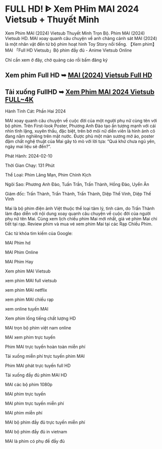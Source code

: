 # FULL HD! ᐈ Xem PHim MAI 2024 Vietsub + Thuyết Minh

Xem Phim MAI (2024) Vietsub Thuyết Minh Trọn Bộ. Phim MAI (2024) Vietsub HD. MAI xoay quanh câu chuyện về anh chàng cảnh sát MAI (2024) là một nhân vật đến từ bộ phim hoạt hình Toy Story nổi tiếng. 【Xem phim】MAI 「Full HD Vietsub」Bộ phim đầy đủ - Anime Vietsub Online

Chỉ cần xem ở đây, chờ quảng cáo rồi bấm đăng ký

## Xem phim Full HD ➥ **[MAI (2024) Vietsub Full HD](https://t.co/uYoLUV6AuU)**

## Tải xuống FullHD ➥ **[Xem Phim MAI 2024 Vietsub FULL~4K](https://t.co/uYoLUV6AuU)**

Hành Tinh Cát: Phần Hai 2024

MAI xoay quanh câu chuyện về cuộc đời của một người phụ nữ cùng tên với bộ phim. Trên First-look Poster, Phương Anh Đào tạo ấn tượng mạnh với cái nhìn tĩnh lặng, xuyên thấu, đặc biệt, trên bờ môi nữ diễn viên là hình ảnh cô đang nằm nghiêng trên mặt nước. Được phủ một màn sương mờ ảo, poster đậm chất nghệ thuật của Mai gây tò mò với lời tựa: “Quá khứ chưa ngủ yên, ngày mai liệu sẽ đến?”.

Phát Hành: 2024-02-10

Thời Gian Chạy: 131 Phút

Thể Loại: Phim Lãng Mạn, Phim Chính Kịch

Ngôi Sao: Phương Anh Đào, Tuấn Trần, Trấn Thành, Hồng Đào, Uyển Ân

Giám đốc: Trấn Thành, Trấn Thành, Trấn Thành, Diệp Thế Vinh, Diệp Thế Vinh

Mai là bộ phim điện ảnh Việt thuộc thể loại tâm lý, tình cảm, do Trấn Thành làm đạo diễn với nội dung xoay quanh câu chuyện về cuộc đời của người phụ nữ tên Mai. Cùng xem lịch chiếu phim Mai mới nhất, giá vé phim Mai chi tiết tại rạp. Review phim và mua vé xem phim Mai tại các Rạp Chiếu Phim. 

Các từ khóa tìm kiếm của Google:

MAI Phim hd

MAI Phim Online

MAI Phim Hay

Xem phim MAI Vietsub

xem phim MAI full vietsub

xem phim MAI netflix

xem phim MAI chiếu rạp

xem online tuyến MAI

Xem phim lồng tiếng chất lượng HD

MAI trọn bộ phim việt nam online

MAI xem phim trực tuyến

Phim MAI trực tuyến hoàn toàn miễn phí

Tải xuống miễn phí trực tuyến phim MAI

Phim MAI phát trực tuyến full HD

Tải xuống đầy đủ phim MAI HD

MAI các bộ phim 1080p

MAI phim trực tuyến

MAI phim trực tuyến miễn phí

MAI phim miễn phí

MAI bộ phim đầy đủ trực tuyến miễn phí

MAI bộ phim đầy đủ in vietnam

MAI là phim có phụ đề đầy đủ
